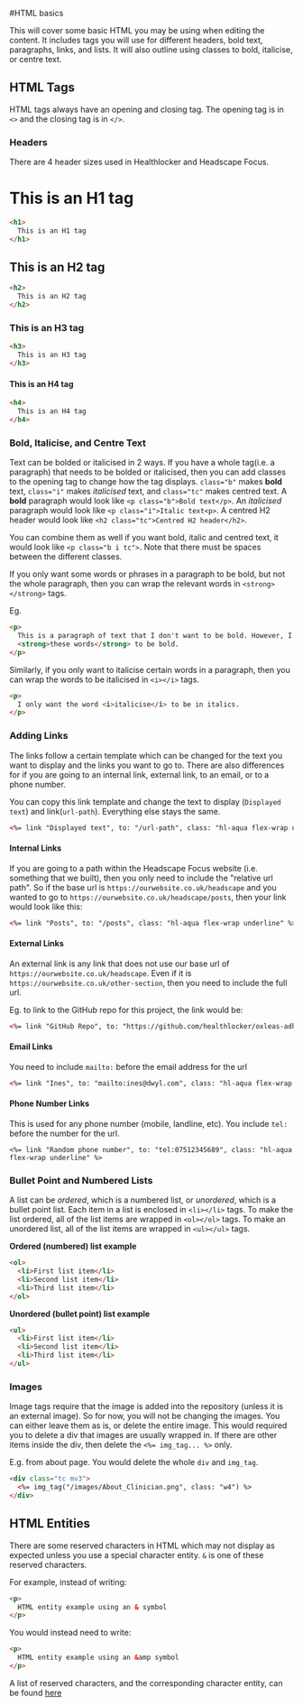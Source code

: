 #HTML basics

This will cover some basic HTML you may be using when editing the content.
It includes tags you will use for different headers, bold text, paragraphs,
links, and lists. It will also outline using classes to bold, italicise, or
centre text.

## HTML Tags

HTML tags always have an opening and closing tag. The opening tag is in `<>` and
the closing tag is in `</>`.

### Headers

There are 4 header sizes used in Healthlocker and Headscape Focus.

# This is an H1 tag

```html
<h1>
  This is an H1 tag
</h1>
```

## This is an H2 tag

```html
<h2>
  This is an H2 tag
</h2>
```

### This is an H3 tag

```html
<h3>
  This is an H3 tag
</h3>
```

#### This is an H4 tag

```html
<h4>
  This is an H4 tag
</h4>
```

### Bold, Italicise, and Centre Text

Text can be bolded or italicised in 2 ways.
If you have a whole tag(i.e. a paragraph) that needs to be bolded or italicised,
then you can add classes to the opening tag to change how the tag displays.
`class="b"` makes **bold** text,
`class="i"` makes *italicised* text, and `class="tc"` makes centred text.
A **bold** paragraph would look like
`<p class="b">Bold text</p>`. An *italicised* paragraph would look like
`<p class="i">Italic text<p>`. A centred H2 header would look like
`<h2 class="tc">Centred H2 header</h2>`.

You can combine them as well if you want bold, italic and centred text, it would
look like `<p class="b i tc">`. Note that there must be spaces between the
different classes.

If you only want some words or phrases in a paragraph to be bold, but not the
whole paragraph, then you can wrap the relevant words
in `<strong></strong>` tags.

Eg.

```html
<p>
  This is a paragraph of text that I don't want to be bold. However, I want
  <strong>these words</strong> to be bold.
</p>
```

Similarly, if you only want to italicise certain words in a paragraph, then you
can wrap the words to be italicised in `<i></i>` tags.

```html
<p>
  I only want the word <i>italicise</i> to be in italics.
</p>
```

### Adding Links

The links follow a certain template which can be changed for the text you want
to display and the links you want to go to. There are also differences for if
you are going to an internal link, external link, to an email, or to a phone
number.

You can copy this link template and change the text to display
(`Displayed text`) and link(`url-path`). Everything else stays the same.

```html
<%= link "Displayed text", to: "/url-path", class: "hl-aqua flex-wrap underline" %>
```

#### Internal Links
If you are going to a path within the Headscape Focus website
(i.e. something that we built), then you only need to include the
"relative url path". So if the base url is `https://ourwebsite.co.uk/headscape`
and you wanted to go to `https://ourwebsite.co.uk/headscape/posts`, then your
link would look like this:

```html
<%= link "Posts", to: "/posts", class: "hl-aqua flex-wrap underline" %>
```

#### External Links
An external link is any link that does not use our base url of
`https://ourwebsite.co.uk/headscape`. Even if it is
`https://ourwebsite.co.uk/other-section`, then you need to include the full url.

Eg. to link to the GitHub repo for this project, the link would be:

```html
<%= link "GitHub Repo", to: "https://github.com/healthlocker/oxleas-adhd", class: "hl-aqua flex-wrap underline" %>
```

#### Email Links
You need to include `mailto:` before the email address for the url

```html
<%= link "Ines", to: "mailto:ines@dwyl.com", class: "hl-aqua flex-wrap underline" %>
```

#### Phone Number Links
This is used for any phone number (mobile, landline, etc). You include `tel:`
before the number for the url.

```
<%= link "Random phone number", to: "tel:07512345689", class: "hl-aqua flex-wrap underline" %>
```

### Bullet Point and Numbered Lists
A list can be *ordered*, which is a numbered list, or *unordered*, which is a bullet point list. Each item in a list is enclosed in `<li></li>` tags. To make the list ordered, all of the list items are wrapped in `<ol></ol>` tags. To make an unordered list, all of the list items are wrapped in `<ul></ul>` tags.

**Ordered (numbered) list example**

```html
<ol>
  <li>First list item</li>
  <li>Second list item</li>
  <li>Third list item</li>
</ol>
```

**Unordered (bullet point) list example**

```html
<ul>
  <li>First list item</li>
  <li>Second list item</li>
  <li>Third list item</li>
</ul>
```

### Images
Image tags require that the image is added into the repository (unless it is an
external image). So for now, you will not be changing the images. You can either
leave them as is, or delete the entire image. This would required you to delete a div
that images are usually wrapped in. If there are other items inside the div, then
delete the `<%= img_tag... %>` only.

E.g. from about page. You would delete the whole `div` and `img_tag`.

```html
<div class="tc mv3">
  <%= img_tag("/images/About_Clinician.png", class: "w4") %>
</div>
```

## HTML Entities
There are some reserved characters in HTML which may not display as expected unless you use a special character entity. `&` is one of these reserved characters.

For example, instead of writing:

```html
<p>
  HTML entity example using an & symbol
</p>
```

You would instead need to write:

```html
<p>
  HTML entity example using an &amp symbol
</p>
```

A list of reserved characters, and the corresponding character entity,
can be found [here](https://www.w3schools.com/html/html_entities.asp)
